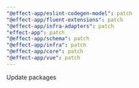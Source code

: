 ```yaml
---
"@effect-app/eslint-codegen-model": patch
"@effect-app/fluent-extensions": patch
"@effect-app/infra-adapters": patch
"effect-app": patch
"@effect-app/schema": patch
"@effect-app/infra": patch
"@effect-app/core": patch
"@effect-app/vue": patch
---
```


Update packages
